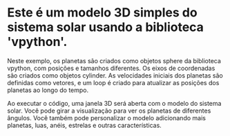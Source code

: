 # Este é um modelo 3D simples do sistema solar usando a biblioteca 'vpython'.

Neste exemplo, os planetas são criados como objetos sphere da biblioteca vpython, com posições e tamanhos diferentes. Os eixos de coordenadas são criados como objetos cylinder. As velocidades iniciais dos planetas são definidas como vetores, e um loop é criado para atualizar as posições dos planetas ao longo do tempo.

Ao executar o código, uma janela 3D será aberta com o modelo do sistema solar. Você pode girar a visualização para ver os planetas de diferentes ângulos. Você também pode personalizar o modelo adicionando mais planetas, luas, anéis, estrelas e outras características.
